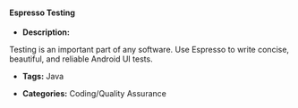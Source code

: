 #### Espresso Testing


- **Description:**

Testing is an important part of any software. Use Espresso to write concise, beautiful, and reliable Android UI tests.

- **Tags:** Java

- **Categories:** Coding/Quality Assurance